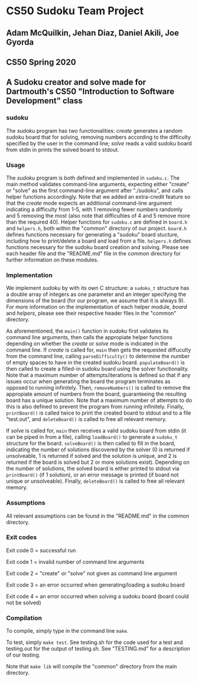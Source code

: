# CS50 Sudoku Team Project
## Adam McQuilkin, Jehan Diaz, Daniel Akili, Joe Gyorda
## CS50 Spring 2020
## A Sudoku creator and solve made for Dartmouth's CS50 "Introduction to Software Development" class


### sudoku
The *sudoku* program has two functionalities: *create* generates a random sudoku board that for solving, removing numbers according to the difficulty specified by the user in the command line; *solve* reads a valid sudoku board from stdin in prints the solved board to stdout.


### Usage
The *sudoku* program is both defined and implemented in `sudoku.c`. The main method validates command-line arguments, expecting either "create" or "solve" as the first command-line argument after "./sudoku", and calls helper functions accordingly. Note that we added an extra-credit feature so that the *create* mode expects an additional command-line argument indicating a difficulty from 1-5, with 1 removing fewer numbers randomly and 5 removing the most (also note that difficulties of 4 and 5 remove more than the required 40). Helper functions for `sudoku.c` are defined in `board.h` and `helpers.h`, both within the "common" directory of our project. `board.h` defines functions necessary for generating a "sudoku" board stucture, including how to print/delete a board and load from a file. `helpers.h` defines functions necessary for the sudoku board creation and solving. Please see each header file and the "README.md" file in the common directory for further information on these modules.


### Implementation

We implement *sudoku* by with its own C structure: a `sudoku_t` structure has a double array of integers as one parameter and an integer specifying the dimensions of the board (for our program, we assume that it is always 9). For more information on the implementation of each helper module, *board* and *helpers*, please see their respective header files in the "common" directory.

As aforementioned, the `main()` function in *sudoku* first validates its command line arguments, then calls the appropiate helper functions depending on whether the *create* or *solve* mode is indicated in the command line. If *create* is called for, `main` then gets the requested diffuculty from the command line, calling `parseDifficulty()` to determine the number of empty spaces to have in the created sudoku board. `populateBoard()` is then called to create a filled-in sudoku board using the solver functionality. Note that a maximum number of attempts/iterations is defined so that if any issues occur when generating the board the program terminates as opposed to running infinitely. Then, `removeNumbers()` is called to remove the appropiate amount of numbers from the board, guaranteeing the resulting board has a unique solution. Note that a maximum number of attempts to do this is also defined to prevent the program from running infinitely. Finally, `printBoard()` is called twice to print the created board to stdout and to a file "test.out", and `deleteBoard()` is called to free all relevant memory.

If *solve* is called for, `main` then receives a valid sudoku board from stdin (it can be piped in from a file), calling `loadBoard()` to generate a `sudoku_t` structure for the board. `solveBoard()` is then called to fill in the board, indicating the number of solutions discovered by the solver (0 is returned if unsolveable, 1 is returned if solved and the solution is unique, and 2 is returned if the board is solved but 2 or more solutions exist). Depending on the number of solutions, the solved board is either printed to stdout via `printBoard()` (if 1 solution), or an error message is printed (if board not unique or unsolveable). Finally, `deleteBoard()` is called to free all relevant memory.


### Assumptions

All relevant assumptions can be found in the "README.md" in the common directory.


### Exit codes

Exit code 0 = successful run

Exit code 1 = invalid number of command line arguments

Exit code 2 = "create" or "solve" not given as command line argument

Exit code 3 = an error occurred when generating/loading a sudoku board

Exit code 4 = an error occurred when solving a sudoku board (board could not be solved)


### Compilation

To compile, simply type in the command line `make`.

To test, simply `make test`.
See testing.sh for the code used for a test and testing.out for the output of testing.sh.
See "TESTING.md" for a description of our testing.

Note that `make lib` will compile the "common" directory from the main directory.
